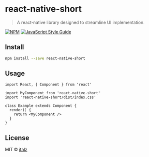 # react-native-short

> A react-native library designed to streamline UI implementation. 

[![NPM](https://img.shields.io/npm/v/react-native-short.svg)](https://www.npmjs.com/package/react-native-short) [![JavaScript Style Guide](https://img.shields.io/badge/code_style-standard-brightgreen.svg)](https://standardjs.com)

## Install

```bash
npm install --save react-native-short
```

## Usage

```tsx
import React, { Component } from 'react'

import MyComponent from 'react-native-short'
import 'react-native-short/dist/index.css'

class Example extends Component {
  render() {
    return <MyComponent />
  }
}
```

## License

MIT © [jtalz](https://github.com/jtalz)
